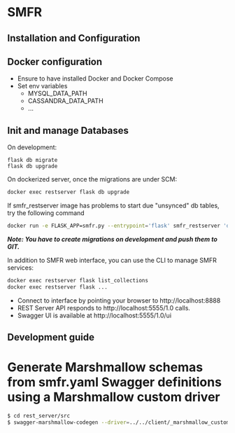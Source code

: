 # SMFR

## Installation and Configuration

## Docker configuration

- Ensure to have installed Docker and Docker Compose
- Set env variables
  -  MYSQL_DATA_PATH
  -  CASSANDRA_DATA_PATH
  -  ...

## Init and manage Databases

On development:

```
flask db migrate
flask db upgrade
```

On dockerized server, once the migrations are under SCM:

```bash
docker exec restserver flask db upgrade
```

If smfr_restserver image has problems to start due "unsynced" db tables, try the following command

```bash
docker run -e FLASK_APP=smfr.py --entrypoint='flask' smfr_restserver 'db upgrade'
```


**_Note: You have to create migrations on development and push them to GIT._**

In addition to SMFR web interface, you can use the CLI to manage SMFR services:

```bash
docker exec restserver flask list_collections
docker exec restserver flask ...
```


- Connect to interface by pointing your browser to http://localhost:8888
- REST Server API responds to http://localhost:5555/1.0 calls.
- Swagger UI is available at http://localhost:5555/1.0/ui


## Development guide

# Generate Marshmallow schemas from smfr.yaml Swagger definitions using a Marshmallow custom driver

```bash
$ cd rest_server/src
$ swagger-marshmallow-codegen --driver=../../client/_marshmallow_custom.py:CustomDriver swagger/smfr.yaml > ../../client/marshmallow.py
```